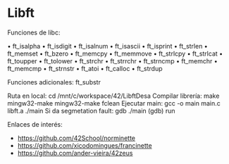 # Libft

Funciones de libc:

• ft_isalpha
• ft_isdigit
• ft_isalnum
• ft_isascii
• ft_isprint
• ft_strlen
• ft_memset
• ft_bzero
• ft_memcpy
• ft_memmove
• ft_strlcpy
• ft_strlcat
• ft_toupper
• ft_tolower
• ft_strchr
• ft_strrchr
• ft_strncmp
• ft_memchr
• ft_memcmp
• ft_strnstr
• ft_atoi
• ft_calloc
• ft_strdup

Funciones adicionales:
ft_substr

Ruta en local:
	cd /mnt/c/workspace/42/LibftDesa
Compilar librería: 
	make
	mingw32-make
	mingw32-make fclean
Ejecutar main: 
	gcc -o main main.c libft.a
	./main
Si da segmetation fault:
	gdb ./main
	(gdb) run


Enlaces de interés:
- https://github.com/42School/norminette
- https://github.com/xicodomingues/francinette
- https://github.com/ander-vieira/42zeus
